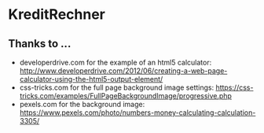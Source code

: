 # KreditRechner

## Thanks to ...
* developerdrive.com for the example of an html5 calculator: http://www.developerdrive.com/2012/06/creating-a-web-page-calculator-using-the-html5-output-element/
* css-tricks.com for the full page background image settings: https://css-tricks.com/examples/FullPageBackgroundImage/progressive.php
* pexels.com for the background image: https://www.pexels.com/photo/numbers-money-calculating-calculation-3305/

